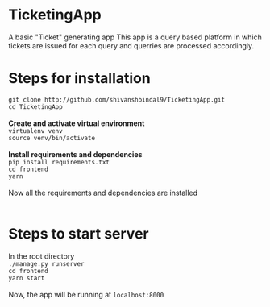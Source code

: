 # TicketingApp
A basic "Ticket" generating app
This app is a query based platform in which tickets are issued for each query and querries are processed accordingly.

# Steps for installation

```git clone http://github.com/shivanshbindal9/TicketingApp.git```<br/>
`cd TicketingApp`<br/><br/>
<b>Create and activate virtual environment</b><br/>
`virtualenv venv`<br/>
`source venv/bin/activate`<br/><br/>
<b>Install requirements and dependencies</b><br/>
`pip install requirements.txt`<br/>
`cd frontend`<br/>
`yarn`<br/>
<br/>
Now all the requirements and dependencies are installed <br/>
<br/>
# Steps to start server<br/>

In the root directory<br/>
`./manage.py runserver`<br/>
`cd frontend`<br/>
`yarn start`<br/>
<br/>
Now, the app will be running at `localhost:8000`<br/>
